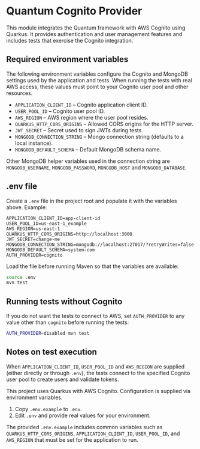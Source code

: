 # Quantum Cognito Provider

This module integrates the Quantum framework with AWS Cognito using Quarkus. It provides authentication and user management features and includes tests that exercise the Cognito integration.

## Required environment variables

The following environment variables configure the Cognito and MongoDB settings used by the application and tests. When running the tests with real AWS access, these values must point to your Cognito user pool and other resources.

- `APPLICATION_CLIENT_ID` – Cognito application client ID.
- `USER_POOL_ID` – Cognito user pool ID.
- `AWS_REGION` – AWS region where the user pool resides.
- `QUARKUS_HTTP_CORS_ORIGINS` – Allowed CORS origins for the HTTP server.
- `JWT_SECRET` – Secret used to sign JWTs during tests.
- `MONGODB_CONNECTION_STRING` – Mongo connection string (defaults to a local instance).
- `MONGODB_DEFAULT_SCHEMA` – Default MongoDB schema name.

Other MongoDB helper variables used in the connection string are `MONGODB_USERNAME`, `MONGODB_PASSWORD`, `MONGODB_HOST` and `MONGODB_DATABASE`.

## .env file

Create a `.env` file in the project root and populate it with the variables above. Example:

```dotenv
APPLICATION_CLIENT_ID=app-client-id
USER_POOL_ID=us-east-1_example
AWS_REGION=us-east-1
QUARKUS_HTTP_CORS_ORIGINS=http://localhost:3000
JWT_SECRET=change-me
MONGODB_CONNECTION_STRING=mongodb://localhost:27017/?retryWrites=false
MONGODB_DEFAULT_SCHEMA=system-com
AUTH_PROVIDER=cognito
```

Load the file before running Maven so that the variables are available:

```bash
source .env
mvn test
```

## Running tests without Cognito

If you do not want the tests to connect to AWS, set `AUTH_PROVIDER` to any value other than `cognito` before running the tests:

```bash
AUTH_PROVIDER=disabled mvn test
```

## Notes on test execution

When `APPLICATION_CLIENT_ID`, `USER_POOL_ID` and `AWS_REGION` are supplied (either directly or through `.env`), the tests connect to the specified Cognito user pool to create users and validate tokens.

This project uses Quarkus with AWS Cognito. Configuration is supplied via environment variables.

1. Copy `.env.example` to `.env`.
2. Edit `.env` and provide real values for your environment.

The provided `.env.example` includes common variables such as `QUARKUS_HTTP_CORS_ORIGINS`, `APPLICATION_CLIENT_ID`, `USER_POOL_ID`, and `AWS_REGION` that must be set for the application to run.

